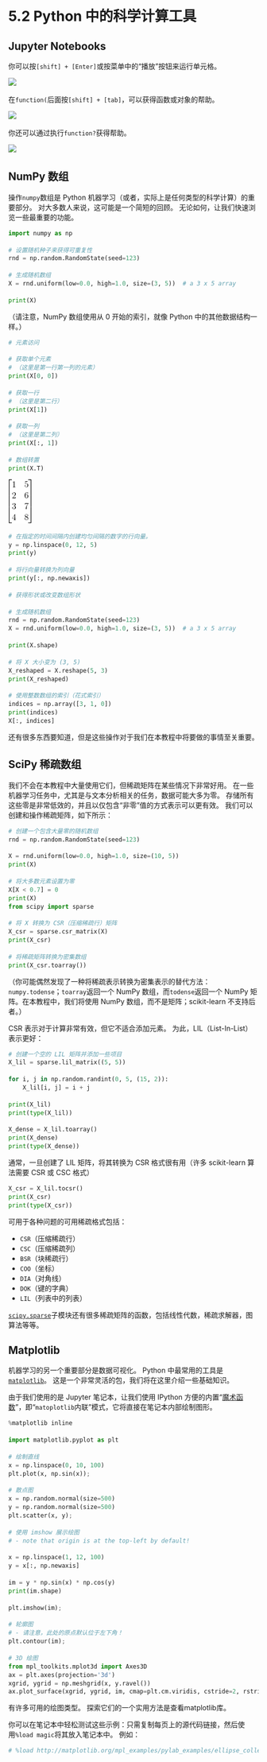 # 5.2 Python 中的科学计算工具

## Jupyter Notebooks

你可以按`[shift] + [Enter]`或按菜单中的“播放”按钮来运行单元格。

![](https://nbviewer.jupyter.org/github/amueller/scipy-2018-sklearn/blob/master/notebooks/figures/ipython_run_cell.png)

在`function(`后面按`[shift] + [tab]`，可以获得函数或对象的帮助。

![](https://nbviewer.jupyter.org/github/amueller/scipy-2018-sklearn/blob/master/notebooks/figures/ipython_help-1.png)

你还可以通过执行`function?`获得帮助。

![](https://nbviewer.jupyter.org/github/amueller/scipy-2018-sklearn/blob/master/notebooks/figures/ipython_help-2.png)

## NumPy 数组

操作`numpy`数组是 Python 机器学习（或者，实际上是任何类型的科学计算）的重要部分。 对大多数人来说，这可能是一个简短的回顾。 无论如何，让我们快速浏览一些最重要的功能。

```py
import numpy as np

# 设置随机种子来获得可重复性
rnd = np.random.RandomState(seed=123)

# 生成随机数组
X = rnd.uniform(low=0.0, high=1.0, size=(3, 5))  # a 3 x 5 array

print(X)
```

（请注意，NumPy 数组使用从 0 开始的索引，就像 Python 中的其他数据结构一样。）

```py
# 元素访问

# 获取单个元素
# （这里是第一行第一列的元素）
print(X[0, 0])

# 获取一行
# （这里是第二行）
print(X[1])

# 获取一列
# （这里是第二列）
print(X[:, 1])

# 数组转置
print(X.T)
```

![](../img/tex2.gif)

```py
# 在指定的时间间隔内创建均匀间隔的数字的行向量。
y = np.linspace(0, 12, 5)
print(y)

# 将行向量转换为列向量
print(y[:, np.newaxis])

# 获得形状或改变数组形状

# 生成随机数组
rnd = np.random.RandomState(seed=123)
X = rnd.uniform(low=0.0, high=1.0, size=(3, 5))  # a 3 x 5 array

print(X.shape)

# 将 X 大小变为 (3, 5)
X_reshaped = X.reshape(5, 3)
print(X_reshaped)

# 使用整数数组的索引（花式索引）
indices = np.array([3, 1, 0])
print(indices)
X[:, indices]
```

还有很多东西要知道，但是这些操作对于我们在本教程中将要做的事情至关重要。

## SciPy 稀疏数组

我们不会在本教程中大量使用它们，但稀疏矩阵在某些情况下非常好用。 在一些机器学习任务中，尤其是与文本分析相关的任务，数据可能大多为零。 存储所有这些零是非常低效的，并且以仅包含“非零”值的方式表示可以更有效。 我们可以创建和操作稀疏矩阵，如下所示：

```py
# 创建一个包含大量零的随机数组
rnd = np.random.RandomState(seed=123)

X = rnd.uniform(low=0.0, high=1.0, size=(10, 5))
print(X)

# 将大多数元素设置为零
X[X < 0.7] = 0
print(X)
from scipy import sparse

# 将 X 转换为 CSR（压缩稀疏行）矩阵
X_csr = sparse.csr_matrix(X)
print(X_csr)

# 将稀疏矩阵转换为密集数组
print(X_csr.toarray())
```

（你可能偶然发现了一种将稀疏表示转换为密集表示的替代方法：`numpy.todense`；`toarray`返回一个 NumPy 数组，而`todense`返回一个 NumPy 矩阵。在本教程中，我们将使用 NumPy 数组，而不是矩阵；scikit-learn 不支持后者。）

CSR 表示对于计算非常有效，但它不适合添加元素。 为此，LIL（List-In-List）表示更好：

```py
# 创建一个空的 LIL 矩阵并添加一些项目
X_lil = sparse.lil_matrix((5, 5))

for i, j in np.random.randint(0, 5, (15, 2)):
    X_lil[i, j] = i + j

print(X_lil)
print(type(X_lil))

X_dense = X_lil.toarray()
print(X_dense)
print(type(X_dense))
```

通常，一旦创建了 LIL 矩阵，将其转换为 CSR 格式很有用（许多 scikit-learn 算法需要 CSR 或 CSC 格式）

```py
X_csr = X_lil.tocsr()
print(X_csr)
print(type(X_csr))
```

可用于各种问题的可用稀疏格式包括：

+   `CSR`（压缩稀疏行）
+   `CSC`（压缩稀疏列）
+   `BSR`（块稀疏行）
+   `COO`（坐标）
+   `DIA`（对角线）
+   `DOK`（键的字典）
+   `LIL`（列表中的列表）

[`scipy.sparse`](http://docs.scipy.org/doc/scipy/reference/sparse.html)子模块还有很多稀疏矩阵的函数，包括线性代数，稀疏求解器，图算法等等。

## Matplotlib

机器学习的另一个重要部分是数据可视化。 Python 中最常用的工具是[`matplotlib`](http://matplotlib.org/)。 这是一个非常灵活的包，我们将在这里介绍一些基础知识。

由于我们使用的是 Jupyter 笔记本，让我们使用 IPython 方便的内置“[魔术函数](https://ipython.org/ipython-doc/3/interactive/magics.html)”，即“`matoplotlib`内联”模式，它将直接在笔记本内部绘制图形。

```py
%matplotlib inline

import matplotlib.pyplot as plt

# 绘制直线
x = np.linspace(0, 10, 100)
plt.plot(x, np.sin(x));

# 散点图
x = np.random.normal(size=500)
y = np.random.normal(size=500)
plt.scatter(x, y);

# 使用 imshow 展示绘图
# - note that origin is at the top-left by default!

x = np.linspace(1, 12, 100)
y = x[:, np.newaxis]

im = y * np.sin(x) * np.cos(y)
print(im.shape)

plt.imshow(im);

# 轮廓图
# - 请注意，此处的原点默认位于左下角！
plt.contour(im);

# 3D 绘图
from mpl_toolkits.mplot3d import Axes3D
ax = plt.axes(projection='3d')
xgrid, ygrid = np.meshgrid(x, y.ravel())
ax.plot_surface(xgrid, ygrid, im, cmap=plt.cm.viridis, cstride=2, rstride=2, linewidth=0);
```

有许多可用的绘图类型。 探索它们的一个实用方法是查看matplotlib库。

你可以在笔记本中轻松测试这些示例：只需复制每页上的源代码链接，然后使用`%load magic`将其放入笔记本中。 例如：

```py
# %load http://matplotlib.org/mpl_examples/pylab_examples/ellipse_collection.py
```
